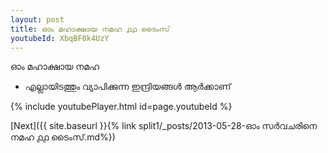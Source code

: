 ```yaml
---
layout: post
title: ഓം മഹാക്ഷായ നമഹ ൧൧ ടൈംസ്
youtubeId: XbqBF0k4UzY
---
```

 
 
 ഓം മഹാക്ഷായ നമഹ 
 
 -  എല്ലായിടത്തും വ്യാപിക്കുന്ന ഇന്ദ്രിയങ്ങൾ ആർക്കാണ് 
 
  
 
  
 
 
 
 
 
 


{% include youtubePlayer.html id=page.youtubeId %}
 
[Next]({{ site.baseurl }}{% link  split1/_posts/2013-05-28-ഓം സർവചരിനെ നമഹ ൧൧ ടൈംസ്.md%})
 
